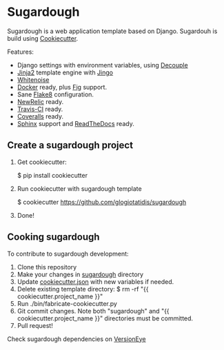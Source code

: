 Sugardough
==========

Sugardough is a web application template based on Django. Sugardouh is
build using [Cookiecutter](https://github.com/audreyr/cookiecutter).

Features:
 * Django settings with environment variables, using [Decouple](https://github.com/henriquebastos/python-decouple)
 * [Jinja2](http://jinja.pocoo.org/) template engine with [Jingo](http://jingo.readthedocs.org/)
 * [Whitenoise](http://whitenoise.evans.io/)
 * [Docker](https://docker.io/) ready, plus [Fig](http://fig.sh/) support.
 * Sane [Flake8](http://flake8.readthedocs.org/en/2.2.3/) configuration.
 * [NewRelic](https://newrelic.com/) ready.
 * [Travis-CI](http://travis-ci.org/) ready.
 * [Coveralls](http://coveralls.io/) ready.
 * [Sphinx](http://sphinx-doc.org/) support and [ReadTheDocs](https://readthedocs.org/) ready.

Create a sugardough project
---------------------------

1. Get cookiecutter:

    $ pip install cookiecutter

2. Run cookiecutter with sugardough template

    $ cookiecutter https://github.com/glogiotatidis/sugardough

3. Done!


Cooking sugardough
------------------

To contribute to sugardough development:

 1. Clone this repository
 2. Make your changes in [sugardough](https://github.com/glogiotatidis/sugardough/tree/master/sugardough) directory
 3. Update [cookiecutter.json](https://github.com/glogiotatidis/sugardough/blob/master/cookiecutter.json) with new variables if needed.
 4. Delete existing template directory:
    $ rm -rf "{{ cookiecutter.project_name }}"
 5. Run ./bin/fabricate-cookiecutter.py
 6. Git commit changes. Note both "sugardough" and "{{ cookiecutter.project_name }}" directories must be committed.
 7. Pull request!


Check sugardough dependencies on [VersionEye](https://www.versioneye.com/user/projects/5464b1a74de5efb2d7000002)
